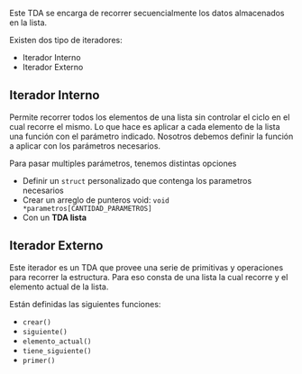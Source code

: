 Este TDA se encarga de recorrer secuencialmente los datos almacenados en la lista.

Existen dos tipo de iteradores:

- Iterador Interno
- Iterador Externo

## Iterador Interno

Permite recorrer todos los elementos de una lista sin controlar el ciclo en el cual recorre el mismo. Lo que hace es aplicar a cada elemento de la lista una función con el parámetro indicado. Nosotros debemos definir la función a aplicar con los parámetros necesarios.

Para pasar multiples parámetros, tenemos distintas opciones

- Definir un `struct` personalizado que contenga los parametros necesarios
- Crear un arreglo de punteros void: `void *parametros[CANTIDAD_PARAMETROS]`
- Con un **TDA lista**

## Iterador Externo

Este iterador es un TDA que provee una serie de primitivas y operaciones para recorrer la estructura. Para eso consta de una lista la cual recorre y el elemento actual de la lista.

Están definidas las siguientes funciones:

- `crear()`
- `siguiente()`
- `elemento_actual()`
- `tiene_siguiente()`
- `primer()`
